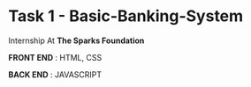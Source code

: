 # Task 1 - Basic-Banking-System
Internship At **The Sparks Foundation**

**FRONT END** : HTML, CSS

**BACK END** : JAVASCRIPT


